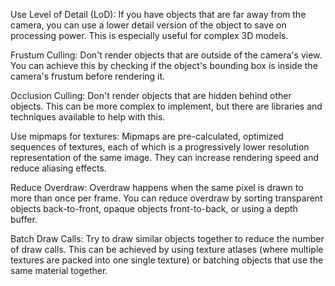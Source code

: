 Use Level of Detail (LoD): If you have objects that are far away from the camera, you can use a lower detail version of the object to save on processing power. This is especially useful for complex 3D models.

Frustum Culling: Don't render objects that are outside of the camera's view. You can achieve this by checking if the object's bounding box is inside the camera's frustum before rendering it.

Occlusion Culling: Don't render objects that are hidden behind other objects. This can be more complex to implement, but there are libraries and techniques available to help with this.

Use mipmaps for textures: Mipmaps are pre-calculated, optimized sequences of textures, each of which is a progressively lower resolution representation of the same image. They can increase rendering speed and reduce aliasing effects.

Reduce Overdraw: Overdraw happens when the same pixel is drawn to more than once per frame. You can reduce overdraw by sorting transparent objects back-to-front, opaque objects front-to-back, or using a depth buffer.

Batch Draw Calls: Try to draw similar objects together to reduce the number of draw calls. This can be achieved by using texture atlases (where multiple textures are packed into one single texture) or batching objects that use the same material together.